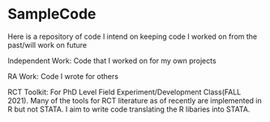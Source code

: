 # SampleCode
Here is a repository of code I intend on keeping code I worked on from the past/will work on future

Independent Work: Code that I worked on for my own projects

RA Work: Code I wrote for others

RCT Toolkit: For PhD Level Field Experiment/Development Class(FALL 2021). Many of the tools for RCT literature as of recently are implemented in R but not STATA. I aim to write code translating the R libaries into STATA.
